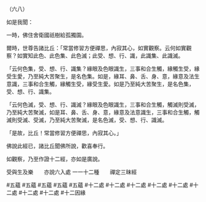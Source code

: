 （六八）

如是我聞：

一時，佛住舍衛國祇樹給孤獨園。

爾時，世尊告諸比丘：「常當修習方便禪思，內寂其心，如實觀察。云何如實觀察？如實知此色、此色集、此色滅；此受、想、行、識，此識集、此識滅。

「云何色集，受、想、行、識集？緣眼及色眼識生，三事和合生觸，緣觸生受，緣受生愛，乃至純大苦聚生，是名色集。如是，緣耳、鼻、舌、身、意，緣意及法生意識，三事和合生觸，緣觸生受，緣受生愛。如是乃至純大苦聚生，是名色集，受、想、行、識集。

「云何色滅，受、想、行、識滅？緣眼及色眼識生，三事和合生觸，觸滅則受滅，乃至純大苦聚滅，如是耳、鼻、舌、身、意，緣意及法意識生，三事和合生觸，觸滅則受滅、受滅，乃至純大苦聚滅，是名色滅，受、想、行、識滅。

「是故，比丘！常當修習方便禪思，內寂其心。」

佛說此經已，諸比丘聞佛所說，歡喜奉行。

如觀察，乃至作證十二經，亦如是廣說。

受與生及樂　　亦說六入處
一一十二種　　禪定三昧經



#五蘊
#五蘊
#五蘊
#五蘊
#五蘊
#十二處
#十二處
#十二處
#十二處
#十二處
#十二處
#十二處
#十二處
#十二因緣
